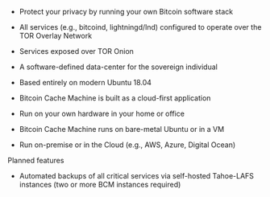 






* Protect your privacy by running your own Bitcoin software stack
* All services (e.g., bitcoind, lightningd/lnd) configured to operate over the TOR Overlay Network
* Services exposed over TOR Onion 

* A software-defined data-center for the sovereign individual
* Based entirely on modern Ubuntu 18.04
* Bitcoin Cache Machine is built as a cloud-first application
* Run on your own hardware in your home or office
* Bitcoin Cache Machine runs on bare-metal Ubuntu or in a VM
* Run on-premise or in the Cloud (e.g., AWS, Azure, Digital Ocean)


Planned features

* Automated backups of all critical services via self-hosted Tahoe-LAFS instances (two or more BCM instances required)